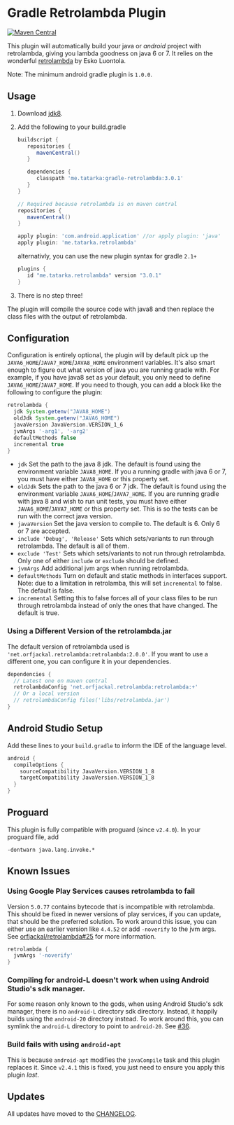 Gradle Retrolambda Plugin
========================

[![Maven Central](https://maven-badges.herokuapp.com/maven-central/me.tatarka/gradle-retrolambda/badge.svg?style=flat)](https://maven-badges.herokuapp.com/maven-central/me.tatarka/gradle-retrolambda)

This plugin will automatically build your java or *android* project with
retrolambda, giving you lambda goodness on java 6 or 7. It relies on the
wonderful [retrolambda](https://github.com/orfjackal/retrolambda) by Esko
Luontola.

Note: The minimum android gradle plugin is `1.0.0`.

Usage
----

1. Download [jdk8](http://www.oracle.com/technetwork/java/javase/downloads/jdk8-downloads-2133151.html).

2. Add the following to your build.gradle

   ```groovy
   buildscript {
      repositories {
         mavenCentral()
      }

      dependencies {
         classpath 'me.tatarka:gradle-retrolambda:3.0.1'
      }
   }

   // Required because retrolambda is on maven central
   repositories {
      mavenCentral()
   }

   apply plugin: 'com.android.application' //or apply plugin: 'java'
   apply plugin: 'me.tatarka.retrolambda'
   ```
   alternativly, you can use the new plugin syntax for gradle `2.1+`
   ```groovy
   plugins {
      id "me.tatarka.retrolambda" version "3.0.1"
   }
   ```

3. There is no step three!

The plugin will compile the source code with java8 and then replace the class
files with the output of retrolambda.

Configuration
-------------

Configuration is entirely optional, the plugin will by default pick up the
`JAVA6_HOME`/`JAVA7_HOME`/`JAVA8_HOME` environment variables. It's also smart
enough to figure out what version of java you are running gradle with. For
example, if you have java8 set as your default, you only need to define
`JAVA6_HOME`/`JAVA7_HOME`. If you need to though, you can add a block like the
following to configure the plugin:

```groovy
retrolambda {
  jdk System.getenv("JAVA8_HOME")
  oldJdk System.getenv("JAVA6_HOME")
  javaVersion JavaVersion.VERSION_1_6
  jvmArgs '-arg1', '-arg2'
  defaultMethods false
  incremental true
}
```

- `jdk` Set the path to the java 8 jdk. The default is found using the
    environment variable `JAVA8_HOME`. If you a running gradle with java 6 or 7,
    you must have either `JAVA8_HOME` or this property set.
- `oldJdk` Sets the path to the java 6 or 7 jdk. The default is found using the
    environment variable `JAVA6_HOME`/`JAVA7_HOME`. If you are running gradle
    with java 8 and wish to run unit tests, you must have either
    `JAVA6_HOME`/`JAVA7_HOME` or this property set. This is so the tests can be
    run with the correct java version.
- `javaVersion` Set the java version to compile to. The default is 6. Only 6 or
    7 are accepted.
- `include 'Debug', 'Release'` Sets which sets/variants to run through
    retrolambda. The default is all of them.
- `exclude 'Test'` Sets which sets/variants to not run through retrolambda. Only
    one of either `include` or `exclude` should be defined.
- `jvmArgs` Add additional jvm args when running retrolambda.
- `defaultMethods` Turn on default and static methods in interfaces support. Note: due to a
   limitation in retrolamba, this will set `incremental` to false. The default is false.
- `incremental` Setting this to false forces all of your class files to be run through retrolambda
   instead of only the ones that have changed. The default is true.

### Using a Different Version of the retrolambda.jar

The default version of retrolambda used is
`'net.orfjackal.retrolambda:retrolambda:2.0.0'`. If you want to use a different
one, you can configure it in your dependencies.

```groovy
dependencies {
  // Latest one on maven central
  retrolambdaConfig 'net.orfjackal.retrolambda:retrolambda:+'
  // Or a local version
  // retrolambdaConfig files('libs/retrolambda.jar')
}
```

Android Studio Setup
--------------------
Add these lines to your `build.gradle` to inform the IDE of the language level.

```groovy
android {
  compileOptions {
    sourceCompatibility JavaVersion.VERSION_1_8
    targetCompatibility JavaVersion.VERSION_1_8
  }
}
```

Proguard
----------
This plugin is fully compatible with proguard (since `v2.4.0`). In your proguard file, add
```
-dontwarn java.lang.invoke.*
```

Known Issues
---------------
### Using Google Play Services causes retrolambda to fail
Version `5.0.77` contains bytecode that is incompatible with retrolambda. This should be fixed in
newer versions of play services, if you can update, that should be the preferred solution. To work
around this issue, you can either use an earlier version like `4.4.52` or add `-noverify` to the jvm
args. See [orfjackal/retrolambda#25](https://github.com/orfjackal/retrolambda/issues/25) for more
information.

```groovy
retrolambda {
  jvmArgs '-noverify'
}
```

### Compiling for android-L doesn't work when using Android Studio's sdk manager.
For some reason only known to the gods, when using Android Studio's sdk manager,
there is no `android-L` directory sdk directory. Instead, it happily builds
using the `android-20` directory instead. To work around this, you can symlink
the `android-L` directory to point to `android-20`. See
[#36](https://github.com/evant/gradle-retrolambda/issues/36).

### Build fails with using `android-apt`
This is because `android-apt` modifies the `javaCompile` task and this plugin
replaces it. Since `v2.4.1` this is fixed, you just need to ensure you apply this plugin _last_.

Updates
-------
All updates have moved to the [CHANGELOG](https://github.com/evant/gradle-retrolambda/blob/master/CHANGELOG.md).
